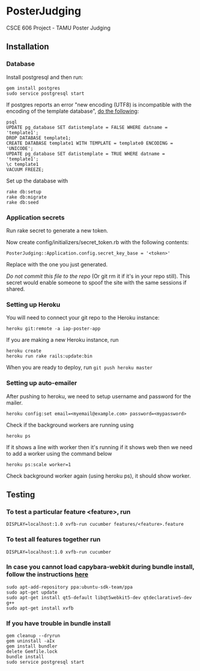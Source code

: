 # PosterJudging
CSCE 606 Project - TAMU Poster Judging

## Installation

### Database
Install postgresql and then run:

```shell
gem install postgres
sudo service postgresql start
```

If postgres reports an error "new encoding (UTF8) is incompatible with the encoding of the template database", [do the following](http://stackoverflow.com/a/16737776):

```shell
psql
UPDATE pg_database SET datistemplate = FALSE WHERE datname = 'template1';
DROP DATABASE template1;
CREATE DATABASE template1 WITH TEMPLATE = template0 ENCODING = 'UNICODE';
UPDATE pg_database SET datistemplate = TRUE WHERE datname = 'template1';
\c template1
VACUUM FREEZE;
```

Set up the database with 

```shell
rake db:setup
rake db:migrate
rake db:seed
```

### Application secrets

Run rake secret to generate a new token.

Now create config/initializers/secret_token.rb with the following contents:

`PosterJudging::Application.config.secret_key_base = '<token>'`

Replace with the one you just generated.

*Do not commit this file to the repo* (Or git rm it if it's in your repo still). This secret would enable someone to spoof the site with the same sessions if shared.

### Setting up Heroku
You will need to connect your git repo to the Heroku instance:

`heroku git:remote -a iap-poster-app`

If you are making a new Heroku instance, run

```shell
heroku create
heroku run rake rails:update:bin
```

When you are ready to deploy, run
`git push heroku master`

### Setting up auto-emailer

After pushing to heroku, we need to setup username and password for the mailer.

`heroku config:set email=<myemail@example.com> password=<mypassword>`

Check if the background workers are running using 

`heroku ps`

If it shows a line with worker then it's running if it shows web then we need to add a worker using the command below

`heroku ps:scale worker=1`

Check background worker again (using heroku ps), it should show worker.

## Testing
### To test a particular feature \<feature\>, run
`DISPLAY=localhost:1.0 xvfb-run cucumber features/<feature>.feature`

### To test all features together run
`DISPLAY=localhost:1.0 xvfb-run cucumber`

### In case you cannot load capybara-webkit during bundle install, follow the instructions [here](https://www.stefanwienert.de/blog/2015/07/24/how-to-install-capybara-webkit-for-ubuntu-12-dot-04/)

```shell
sudo apt-add-repository ppa:ubuntu-sdk-team/ppa
sudo apt-get update
sudo apt-get install qt5-default libqt5webkit5-dev qtdeclarative5-dev g++
sudo apt-get install xvfb
```

### If you have trouble in bundle install

```shell
gem cleanup --dryrun
gem uninstall -aIx
gem install bundler
delete Gemfile.lock
bundle install
sudo service postgresql start
```